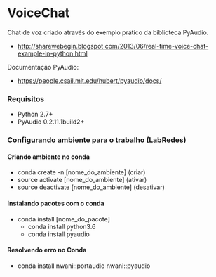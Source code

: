 # VoiceChat

Chat de voz criado através do exemplo prático da biblioteca PyAudio.
   - http://sharewebegin.blogspot.com/2013/06/real-time-voice-chat-example-in-python.html

Documentação PyAudio:
   - https://people.csail.mit.edu/hubert/pyaudio/docs/
   

### Requisitos
  
  - Python 2.7+
  - PyAudio 0.2.11.1build2+

### Configurando ambiente para o trabalho (LabRedes)

#### Criando ambiente no conda

   - conda create -n [nome_do_ambiente] (criar)
   - source activate [nome_do_ambiente] (ativar)
   - source deactivate [nome_do_ambiente] (desativar)

#### Instalando pacotes com o conda
   
   - conda install [nome_do_pacote]
      - conda install python3.6
      - conda install pyaudio

#### Resolvendo erro no Conda
   
   - conda install nwani::portaudio nwani::pyaudio
